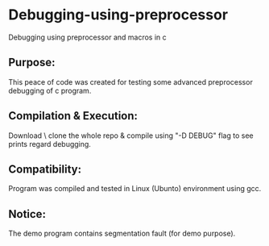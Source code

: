 # Debugging-using-preprocessor
Debugging using preprocessor and macros in c

## **Purpose:**
This peace of code was created for testing some advanced preprocessor debugging of c program.

## **Compilation & Execution:**
Download \ clone the whole repo & compile using "-D DEBUG" flag to see prints regard debugging.

## **Compatibility:**
Program was compiled and tested in Linux (Ubunto) environment using gcc.

## **Notice:**
The demo program contains segmentation fault (for demo purpose).
